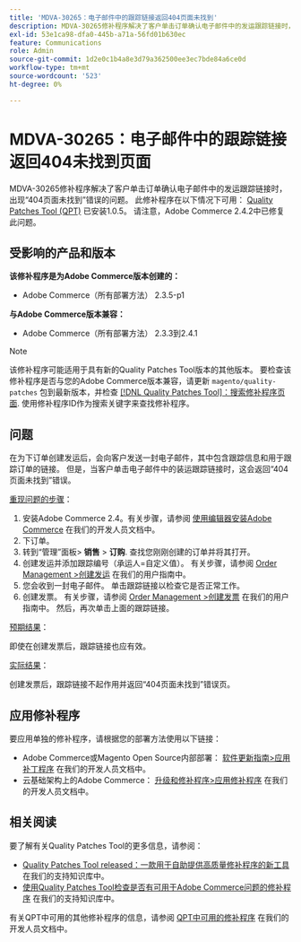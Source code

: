 ```yaml
---
title: 'MDVA-30265：电子邮件中的跟踪链接返回404页面未找到'
description: MDVA-30265修补程序解决了客户单击订单确认电子邮件中的发运跟踪链接时，出现“404页面未找到”错误的问题。 安装[Quality Patches Tool (QPT)](/help/announcements/adobe-commerce-announcements/magento-quality-patches-released-new-tool-to-self-serve-quality-patches.md) 1.0.5后，即可使用此修补程序。 请注意，Adobe Commerce 2.4.2中已修复此问题。
exl-id: 53e1ca98-dfa0-445b-a71a-56fd01b630ec
feature: Communications
role: Admin
source-git-commit: 1d2e0c1b4a8e3d79a362500ee3ec7bde84a6ce0d
workflow-type: tm+mt
source-wordcount: '523'
ht-degree: 0%

---
```


# MDVA-30265：电子邮件中的跟踪链接返回404未找到页面

MDVA-30265修补程序解决了客户单击订单确认电子邮件中的发运跟踪链接时，出现“404页面未找到”错误的问题。 此修补程序在以下情况下可用： [Quality Patches Tool (QPT)](/help/announcements/adobe-commerce-announcements/magento-quality-patches-released-new-tool-to-self-serve-quality-patches.md) 已安装1.0.5。 请注意，Adobe Commerce 2.4.2中已修复此问题。

## 受影响的产品和版本

**该修补程序是为Adobe Commerce版本创建的：**

* Adobe Commerce（所有部署方法） 2.3.5-p1

**与Adobe Commerce版本兼容：**

* Adobe Commerce（所有部署方法） 2.3.3到2.4.1

>[!NOTE]
>
>该修补程序可能适用于具有新的Quality Patches Tool版本的其他版本。 要检查该修补程序是否与您的Adobe Commerce版本兼容，请更新 `magento/quality-patches` 包到最新版本，并检查 [[!DNL Quality Patches Tool]：搜索修补程序页面](https://devdocs.magento.com/quality-patches/tool.html#patch-grid). 使用修补程序ID作为搜索关键字来查找修补程序。

## 问题

在为下订单创建发运后，会向客户发送一封电子邮件，其中包含跟踪信息和用于跟踪订单的链接。 但是，当客户单击电子邮件中的装运跟踪链接时，这会返回“404页面未找到”错误。

<u>重现问题的步骤</u>：

1. 安装Adobe Commerce 2.4。有关步骤，请参阅 [使用编辑器安装Adobe Commerce](https://devdocs.magento.com/guides/v2.4/install-gde/composer.html) 在我们的开发人员文档中。
1. 下订单。
1. 转到“管理”面板> **销售** > **订购**. 查找您刚刚创建的订单并将其打开。
1. 创建发运并添加跟踪编号（承运人=自定义值）。 有关步骤，请参阅 [Order Management >创建发运](https://docs.magento.com/user-guide/sales/shipments-create.html) 在我们的用户指南中。
1. 您会收到一封电子邮件。 单击跟踪链接以检查它是否正常工作。
1. 创建发票。 有关步骤，请参阅 [Order Management >创建发票](https://docs.magento.com/user-guide/sales/invoice-create.html) 在我们的用户指南中。 然后，再次单击上面的跟踪链接。

<u>预期结果</u>：

即使在创建发票后，跟踪链接也应有效。

<u>实际结果</u>：

创建发票后，跟踪链接不起作用并返回“404页面未找到”错误页。

## 应用修补程序

要应用单独的修补程序，请根据您的部署方法使用以下链接：

* Adobe Commerce或Magento Open Source内部部署： [软件更新指南>应用补丁程序](https://devdocs.magento.com/guides/v2.4/comp-mgr/patching/mqp.html) 在我们的开发人员文档中。
* 云基础架构上的Adobe Commerce： [升级和修补程序>应用修补程序](https://devdocs.magento.com/cloud/project/project-patch.html) 在我们的开发人员文档中。

## 相关阅读

要了解有关Quality Patches Tool的更多信息，请参阅：

* [Quality Patches Tool released：一款用于自助提供高质量修补程序的新工具](/help/announcements/adobe-commerce-announcements/magento-quality-patches-released-new-tool-to-self-serve-quality-patches.md) 在我们的支持知识库中。
* [使用Quality Patches Tool检查是否有可用于Adobe Commerce问题的修补程序](/help/support-tools/patches-available-in-qpt-tool/check-patch-for-magento-issue-with-magento-quality-patches.md) 在我们的支持知识库中。

有关QPT中可用的其他修补程序的信息，请参阅 [QPT中可用的修补程序](https://devdocs.magento.com/quality-patches/tool.html#patch-grid) 在我们的开发人员文档中。
